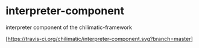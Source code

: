 # interpreter-component
interpreter component of the chilimatic-framework

[https://travis-ci.org/chilimatic/interpreter-component.svg?branch=master]
